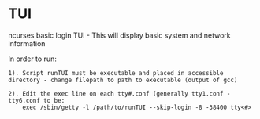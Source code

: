 # TUI
ncurses basic login TUI - This will display basic system and network information

In order to run:

    1). Script runTUI must be executable and placed in accessible directory - change filepath to path to executable (output of gcc)
    
    2). Edit the exec line on each tty#.conf (generally tty1.conf - tty6.conf to be:
        exec /sbin/getty -l /path/to/runTUI --skip-login -8 -38400 tty<#>
    
